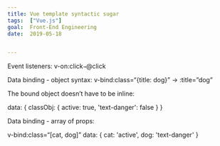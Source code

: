 ```yaml
---
title: Vue template syntactic sugar
tags:  ["Vue.js"]
goal:  Front-End Engineering
date:  2019-05-18


---
```

Event listeners: 
v-on:click` → `@click

Data binding - object syntax:
v-bind:class=“{title: dog}” → :title=”dog”

The bound object doesn’t have to be inline:

<div v-bind:class="classObj"></div>

data: {
  classObj: {
    active: true,
    'text-danger': false
  }
}

Data binding - array of props:

v-bind:class=“[cat, dog]”
data: {
  cat: 'active',
  dog: 'text-danger'
}

